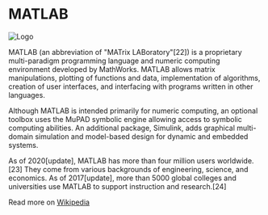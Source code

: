 # MATLAB
![Logo](https://upload.wikimedia.org/wikipedia/commons/thumb/d/df/Wikibooks-logo-en-noslogan.svg/16px-Wikibooks-logo-en-noslogan.svg.png)

MATLAB (an abbreviation of "MATrix LABoratory"[22]) is a proprietary multi-paradigm programming language and numeric computing environment developed by MathWorks. MATLAB allows matrix manipulations, plotting of functions and data, implementation of algorithms, creation of user interfaces, and interfacing with programs written in other languages.

Although MATLAB is intended primarily for numeric computing, an optional toolbox uses the MuPAD symbolic engine allowing access to symbolic computing abilities. An additional package, Simulink, adds graphical multi-domain simulation and model-based design for dynamic and embedded systems.

As of 2020[update], MATLAB has more than four million users worldwide.[23] They come from various backgrounds of engineering, science, and economics. As of 2017[update], more than 5000 global colleges and universities use MATLAB to support instruction and research.[24]

Read more on [Wikipedia](https://en.wikipedia.org/wiki/MATLAB)